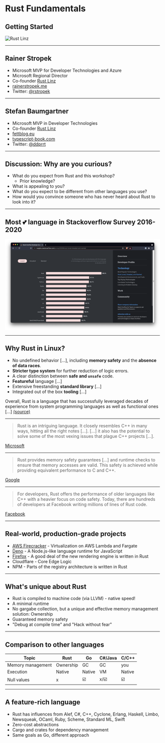 # Rust Fundamentals

## Getting Started

![Rust Linz](https://rust-linz.at/img/rust-linz-logo.svg)

---

## Rainer Stropek

- Microsoft MVP for Developer Technologies and Azure
- Microsoft Regional Director
- Co-founder [Rust Linz](https://rust-linz.at)
- [rainerstropek.me](https://rainerstropek.me)
- Twitter: [@rstropek](https://twitter.com/rstropek)

---

## Stefan Baumgartner

- Microsoft MVP in Developer Technologies
- Co-founder [Rust Linz](https://rust-linz.at)
- [fettblog.eu](https://fettblog.eu)
- [typescript-book.com](https://typescript-book.com)
- Twitter: [@ddprrt](https://twitter.com/ddprrt)

---

## Discussion: Why are you curious?

- What do you expect from Rust and this workshop?
  - Prior knowledge?
- What is appealing to you?
- What do you expect to be different from other languages you use?
- How would you convince someone who has never heard about Rust to look into it?

---

## Most 💕 language in Stackoverflow Survey 2016-2020

![Rust](./images/rustlove.png)

---

## Why Rust in Linux?

- No undefined behavior [...], including **memory safety** and the **absence of data races**.
- **Stricter type system** for further reduction of logic errors.
- A clear distinction between **safe and `unsafe`** code.
- **Featureful** language [...]
- Extensive freestanding **standard library** [...]
- Integrated out of the box **tooling** [...]

Overall, Rust is a language that has successfully leveraged decades of experience from system programming languages as well as functional ones [...] [(source)](https://lkml.org/lkml/2021/4/14/1023)

---

> Rust is an intriguing language. It closely resembles C++ in many ways, hitting all the right notes [...]. [...] it also has the potential to solve some of the most vexing issues that plague C++ projects [...].

[Microsoft](https://blogs.windows.com/windowsdeveloper/2020/04/30/rust-winrt-public-preview/)

---

> Rust provides memory safety guarantees [...] and runtime checks to ensure that memory accesses are valid. This safety is achieved while providing equivalent performance to C and C++.

[Google](https://security.googleblog.com/2021/04/rust-in-android-platform.html)

---

> For developers, Rust offers the performance of older languages like C++ with a heavier focus on code safety. Today, there are hundreds of developers at Facebook writing millions of lines of Rust code.

[Facebook](https://engineering.fb.com/2021/04/29/developer-tools/rust/)

---

## Real-world, production-grade projects

- [AWS Firecracker](https://firecracker-microvm.github.io/) - Virtualization on AWS Lambda and Fargate
- [Deno](https://deno.land) - A Node.js-like language runtime for JavaScript
- [Firefox](https://firefox.com) - A good deal of the new rendering engine is written in Rust
- Cloudflare - Core Edge Logic
- NPM - Parts of the registry architecture is written in Rust


---

## What's unique about Rust

- Rust is compiled to machine code (via LLVM) - native speed!
- A minimal runtime
- No gargabe collection, but a unique and effective memory management solution: Ownership
- Guaranteed memory safety
- "Debug at compile time" and "Hack without fear"
  
---

## Comparison to other languages


| Topic                  | Rust             | Go     | C#/Java | C/C++ |
|------------------------|------------------|--------|---------|-------|
| Memory management      | Ownership        | GC     | GC      | you   |
| Execution              | Native           | Native | VM      | Native|
| Null values            | x                |  ☑️     |  x/☑️    |  ☑️    |

---

## A feature-rich language

- Rust has influences from Alef, C#, C++, Cyclone, Erlang, Haskell, Limbo, Newsqueak, OCaml, Ruby, Scheme, Standard ML, Swift
- Zero-cost abstractions
- Cargo and crates for dependency management
- Same goals as Go, different approach
